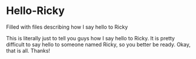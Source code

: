 # Hello-Ricky
Filled with files describing how I say hello to Ricky

This is literally just to tell you guys how I say hello to Ricky.
It is pretty difficult to say hello to someone named Ricky, so you better be ready.
Okay, that is all. Thanks!
